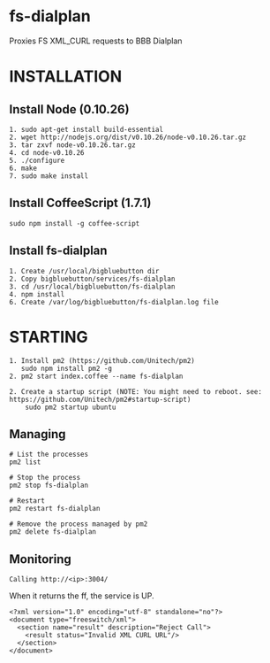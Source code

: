 fs-dialplan
=========

Proxies FS XML_CURL requests to BBB Dialplan

INSTALLATION
============

## Install Node (0.10.26)

```
1. sudo apt-get install build-essential
2. wget http://nodejs.org/dist/v0.10.26/node-v0.10.26.tar.gz
3. tar zxvf node-v0.10.26.tar.gz
4. cd node-v0.10.26
5. ./configure
6. make
7. sudo make install
```

## Install CoffeeScript (1.7.1)

```
sudo npm install -g coffee-script
```

## Install fs-dialplan

```
1. Create /usr/local/bigbluebutton dir
2. Copy bigbluebutton/services/fs-dialplan
3. cd /usr/local/bigbluebutton/fs-dialplan
4. npm install
6. Create /var/log/bigbluebutton/fs-dialplan.log file
```

STARTING
========

```
1. Install pm2 (https://github.com/Unitech/pm2) 
   sudo npm install pm2 -g
2. pm2 start index.coffee --name fs-dialplan

2. Create a startup script (NOTE: You might need to reboot. see: https://github.com/Unitech/pm2#startup-script)
    sudo pm2 startup ubuntu
```

## Managing

```
# List the processes
pm2 list

# Stop the process
pm2 stop fs-dialplan

# Restart
pm2 restart fs-dialplan

# Remove the process managed by pm2
pm2 delete fs-dialplan

```


## Monitoring

```
Calling http://<ip>:3004/
```


When it returns the ff, the service is UP.

```
<?xml version="1.0" encoding="utf-8" standalone="no"?>  
<document type="freeswitch/xml">
  <section name="result" description="Reject Call">
    <result status="Invalid XML CURL URL"/>
  </section>
</document>
```

